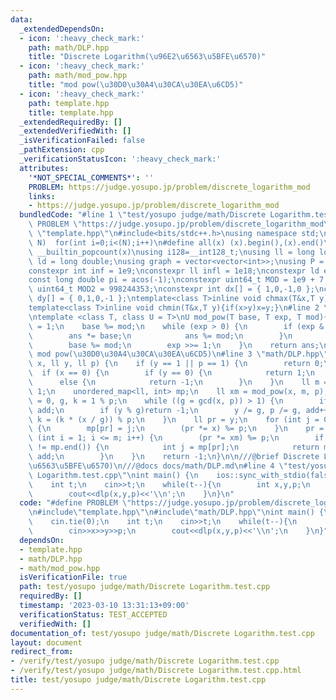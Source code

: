 ```yaml
---
data:
  _extendedDependsOn:
  - icon: ':heavy_check_mark:'
    path: math/DLP.hpp
    title: "Discrete Logarithm(\u96E2\u6563\u5BFE\u6570)"
  - icon: ':heavy_check_mark:'
    path: math/mod_pow.hpp
    title: "mod pow(\u30D0\u30A4\u30CA\u30EA\u6CD5)"
  - icon: ':heavy_check_mark:'
    path: template.hpp
    title: template.hpp
  _extendedRequiredBy: []
  _extendedVerifiedWith: []
  _isVerificationFailed: false
  _pathExtension: cpp
  _verificationStatusIcon: ':heavy_check_mark:'
  attributes:
    '*NOT_SPECIAL_COMMENTS*': ''
    PROBLEM: https://judge.yosupo.jp/problem/discrete_logarithm_mod
    links:
    - https://judge.yosupo.jp/problem/discrete_logarithm_mod
  bundledCode: "#line 1 \"test/yosupo judge/math/Discrete Logarithm.test.cpp\"\n#define\
    \ PROBLEM \"https://judge.yosupo.jp/problem/discrete_logarithm_mod\"\n#line 2\
    \ \"template.hpp\"\n#include<bits/stdc++.h>\nusing namespace std;\n#define rep(i,\
    \ N)  for(int i=0;i<(N);i++)\n#define all(x) (x).begin(),(x).end()\n#define popcount(x)\
    \ __builtin_popcount(x)\nusing i128=__int128_t;\nusing ll = long long;\nusing\
    \ ld = long double;\nusing graph = vector<vector<int>>;\nusing P = pair<int, int>;\n\
    constexpr int inf = 1e9;\nconstexpr ll infl = 1e18;\nconstexpr ld eps = 1e-6;\n\
    const long double pi = acos(-1);\nconstexpr uint64_t MOD = 1e9 + 7;\nconstexpr\
    \ uint64_t MOD2 = 998244353;\nconstexpr int dx[] = { 1,0,-1,0 };\nconstexpr int\
    \ dy[] = { 0,1,0,-1 };\ntemplate<class T>inline void chmax(T&x,T y){if(x<y)x=y;}\n\
    template<class T>inline void chmin(T&x,T y){if(x>y)x=y;}\n#line 2 \"math/mod_pow.hpp\"\
    \ntemplate <class T, class U = T>\nU mod_pow(T base, T exp, T mod){\n    T ans\
    \ = 1;\n    base %= mod;\n    while (exp > 0) {\n        if (exp & 1) {\n    \
    \        ans *= base;\n            ans %= mod;\n        }\n        base *= base;\n\
    \        base %= mod;\n        exp >>= 1;\n    }\n    return ans;\n}\n///@brief\
    \ mod pow(\u30D0\u30A4\u30CA\u30EA\u6CD5)\n#line 3 \"math/DLP.hpp\"\n\nll dlp(ll\
    \ x, ll y, ll p) {\n    if (y == 1 || p == 1) {\n        return 0;\n    }\n  \
    \  if (x == 0) {\n        if (y == 0) {\n            return 1;\n        }\n  \
    \      else {\n            return -1;\n        }\n    }\n    ll m = sqrt(p) +\
    \ 1;\n    unordered_map<ll, int> mp;\n    ll xm = mod_pow(x, m, p);\n    ll add\
    \ = 0, g, k = 1 % p;\n    while ((g = gcd(x, p)) > 1) {\n        if (y == k)return\
    \ add;\n        if (y % g)return -1;\n        y /= g, p /= g, add++;\n       \
    \ k = (k * (x / g)) % p;\n    }\n    ll pr = y;\n    for (int j = 0; j <= m; j++)\
    \ {\n        mp[pr] = j;\n        (pr *= x) %= p;\n    }\n    pr = k;\n    for\
    \ (int i = 1; i <= m; i++) {\n        (pr *= xm) %= p;\n        if (mp.find(pr)\
    \ != mp.end()) {\n            int j = mp[pr];\n            return m * i - j +\
    \ add;\n        }\n    }\n    return -1;\n}\n\n///@brief Discrete Logarithm(\u96E2\
    \u6563\u5BFE\u6570)\n///@docs docs/math/DLP.md\n#line 4 \"test/yosupo judge/math/Discrete\
    \ Logarithm.test.cpp\"\nint main() {\n    ios::sync_with_stdio(false);\n    cin.tie(0);\n\
    \    int t;\n    cin>>t;\n    while(t--){\n        int x,y,p;\n        cin>>x>>y>>p;\n\
    \        cout<<dlp(x,y,p)<<'\\n';\n    }\n}\n"
  code: "#define PROBLEM \"https://judge.yosupo.jp/problem/discrete_logarithm_mod\"\
    \n#include\"template.hpp\"\n#include\"math/DLP.hpp\"\nint main() {\n    ios::sync_with_stdio(false);\n\
    \    cin.tie(0);\n    int t;\n    cin>>t;\n    while(t--){\n        int x,y,p;\n\
    \        cin>>x>>y>>p;\n        cout<<dlp(x,y,p)<<'\\n';\n    }\n}"
  dependsOn:
  - template.hpp
  - math/DLP.hpp
  - math/mod_pow.hpp
  isVerificationFile: true
  path: test/yosupo judge/math/Discrete Logarithm.test.cpp
  requiredBy: []
  timestamp: '2023-03-10 13:31:13+09:00'
  verificationStatus: TEST_ACCEPTED
  verifiedWith: []
documentation_of: test/yosupo judge/math/Discrete Logarithm.test.cpp
layout: document
redirect_from:
- /verify/test/yosupo judge/math/Discrete Logarithm.test.cpp
- /verify/test/yosupo judge/math/Discrete Logarithm.test.cpp.html
title: test/yosupo judge/math/Discrete Logarithm.test.cpp
---
```

